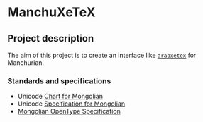 # ManchuXeTeX

## Project description
The aim of this project is to create an interface like [`arabxetex`](https://github.com/fc7/arabxetex) for Manchurian.

### Standards and specifications
* Unicode [Chart for Mongolian](http://www.unicode.org/charts/PDF/U1800.pdf)
* Unicode [Specification for Mongolian](http://www.unicode.org/versions/Unicode7.0.0/ch13.pdf#G27803)
* [Mongolian OpenType Specification](http://www.microsoft.com/typography/otfntdev/mongolot/)
